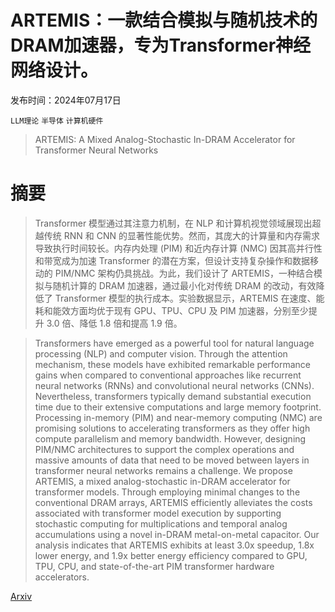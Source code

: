 # ARTEMIS：一款结合模拟与随机技术的DRAM加速器，专为Transformer神经网络设计。

发布时间：2024年07月17日

`LLM理论` `半导体` `计算机硬件`

> ARTEMIS: A Mixed Analog-Stochastic In-DRAM Accelerator for Transformer Neural Networks

# 摘要

> Transformer 模型通过其注意力机制，在 NLP 和计算机视觉领域展现出超越传统 RNN 和 CNN 的显著性能优势。然而，其庞大的计算量和内存需求导致执行时间较长。内存内处理 (PIM) 和近内存计算 (NMC) 因其高并行性和带宽成为加速 Transformer 的潜在方案，但设计支持复杂操作和数据移动的 PIM/NMC 架构仍具挑战。为此，我们设计了 ARTEMIS，一种结合模拟与随机计算的 DRAM 加速器，通过最小化对传统 DRAM 的改动，有效降低了 Transformer 模型的执行成本。实验数据显示，ARTEMIS 在速度、能耗和能效方面均优于现有 GPU、TPU、CPU 及 PIM 加速器，分别至少提升 3.0 倍、降低 1.8 倍和提高 1.9 倍。

> Transformers have emerged as a powerful tool for natural language processing (NLP) and computer vision. Through the attention mechanism, these models have exhibited remarkable performance gains when compared to conventional approaches like recurrent neural networks (RNNs) and convolutional neural networks (CNNs). Nevertheless, transformers typically demand substantial execution time due to their extensive computations and large memory footprint. Processing in-memory (PIM) and near-memory computing (NMC) are promising solutions to accelerating transformers as they offer high compute parallelism and memory bandwidth. However, designing PIM/NMC architectures to support the complex operations and massive amounts of data that need to be moved between layers in transformer neural networks remains a challenge. We propose ARTEMIS, a mixed analog-stochastic in-DRAM accelerator for transformer models. Through employing minimal changes to the conventional DRAM arrays, ARTEMIS efficiently alleviates the costs associated with transformer model execution by supporting stochastic computing for multiplications and temporal analog accumulations using a novel in-DRAM metal-on-metal capacitor. Our analysis indicates that ARTEMIS exhibits at least 3.0x speedup, 1.8x lower energy, and 1.9x better energy efficiency compared to GPU, TPU, CPU, and state-of-the-art PIM transformer hardware accelerators.

[Arxiv](https://arxiv.org/abs/2407.12638)